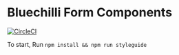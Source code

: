 # Bluechilli Form Components
[![CircleCI](https://circleci.com/gh/BlueChilli/bc-form-components.svg?style=svg)](https://circleci.com/gh/BlueChilli/bc-form-components)

To start, Run `npm install && npm run styleguide`
